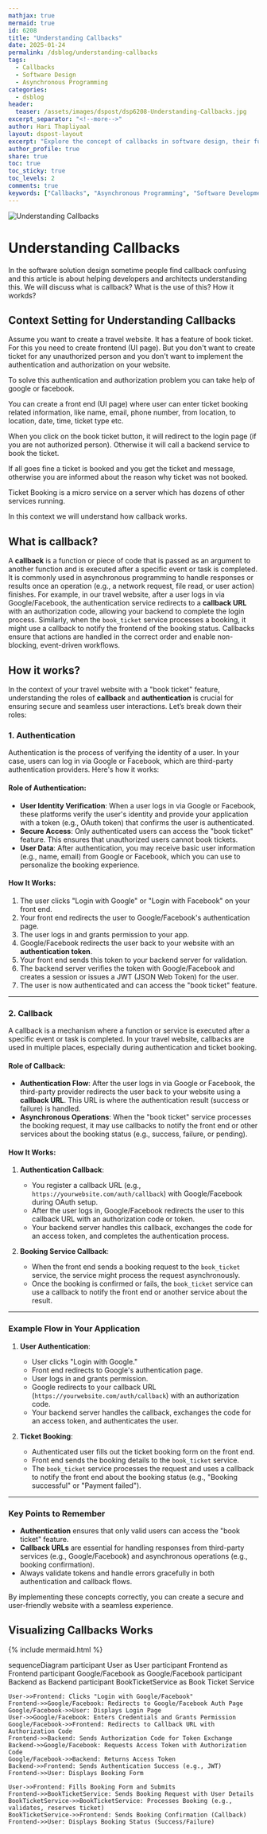 ```yaml
---
mathjax: true
mermaid: true
id: 6208
title: "Understanding Callbacks"
date: 2025-01-24
permalink: /dsblog/understanding-callbacks
tags:
  - Callbacks
  - Software Design
  - Asynchronous Programming
categories:
  - dsblog
header:
  teaser: /assets/images/dspost/dsp6208-Understanding-Callbacks.jpg
excerpt_separator: "<!--more-->"
author: Hari Thapliyaal
layout: dspost-layout
excerpt: "Explore the concept of callbacks in software design, their functionality, and their use in asynchronous programming."
author_profile: true
share: true
toc: true
toc_sticky: true
toc_levels: 2
comments: true
keywords: ["Callbacks", "Asynchronous Programming", "Software Development", "Programming Concepts"]  
---
```


![Understanding Callbacks](/assets/images/dspost/dsp6208-Understanding-Callbacks.jpg)

# Understanding Callbacks

In the software solution design sometime people find callback confusing and this article is about helping developers and architects understanding this. We will discuss what is callback? What is the use of this? How it workds?

## Context Setting for Understanding Callbacks

Assume you want to create a travel website. It has a feature of book ticket. For this you need to create frontend (UI page). But you don't want to create ticket for any unauthorized person and you don't want to implement the authentication and authorization on your website. 

To solve this authentication and authorization problem you can take help of google or facebook.

You can create a front end (UI page) where user can enter ticket booking related information, like name, email, phone number, from location, to location, date, time, ticket type etc.

When you click on the book ticket button, it will redirect to the login page (if you are not authorized person). Otherwise it will call a backend service to book the ticket. 

If all goes fine a ticket is booked and you get the ticket and message, otherwise you are informed about the reason why ticket was not booked.

Ticket Booking is a micro service on a server which has dozens of other services running. 

In this context we will understand how callback works.


## What is callback?
A **callback** is a function or piece of code that is passed as an argument to another function and is executed after a specific event or task is completed. It is commonly used in asynchronous programming to handle responses or results once an operation (e.g., a network request, file read, or user action) finishes. For example, in our travel website, after a user logs in via Google/Facebook, the authentication service redirects to a **callback URL** with an authorization code, allowing your backend to complete the login process. Similarly, when the `book_ticket` service processes a booking, it might use a callback to notify the frontend of the booking status. Callbacks ensure that actions are handled in the correct order and enable non-blocking, event-driven workflows.


## How it works?

In the context of your travel website with a "book ticket" feature, understanding the roles of **callback** and **authentication** is crucial for ensuring secure and seamless user interactions. Let’s break down their roles:

### **1. Authentication**
Authentication is the process of verifying the identity of a user. In your case, users can log in via Google or Facebook, which are third-party authentication providers. Here's how it works:

#### **Role of Authentication:**
- **User Identity Verification**: When a user logs in via Google or Facebook, these platforms verify the user's identity and provide your application with a token (e.g., OAuth token) that confirms the user is authenticated.
- **Secure Access**: Only authenticated users can access the "book ticket" feature. This ensures that unauthorized users cannot book tickets.
- **User Data**: After authentication, you may receive basic user information (e.g., name, email) from Google or Facebook, which you can use to personalize the booking experience.

#### **How It Works:**
1. The user clicks "Login with Google" or "Login with Facebook" on your front end.
2. Your front end redirects the user to Google/Facebook's authentication page.
3. The user logs in and grants permission to your app.
4. Google/Facebook redirects the user back to your website with an **authentication token**.
5. Your front end sends this token to your backend server for validation.
6. The backend server verifies the token with Google/Facebook and creates a session or issues a JWT (JSON Web Token) for the user.
7. The user is now authenticated and can access the "book ticket" feature.

---

### **2. Callback**
A callback is a mechanism where a function or service is executed after a specific event or task is completed. In your travel website, callbacks are used in multiple places, especially during authentication and ticket booking.

#### **Role of Callback:**
- **Authentication Flow**: After the user logs in via Google or Facebook, the third-party provider redirects the user back to your website using a **callback URL**. This URL is where the authentication result (success or failure) is handled.
- **Asynchronous Operations**: When the "book ticket" service processes the booking request, it may use callbacks to notify the front end or other services about the booking status (e.g., success, failure, or pending).

#### **How It Works:**
1. **Authentication Callback**:
   - You register a callback URL (e.g., `https://yourwebsite.com/auth/callback`) with Google/Facebook during OAuth setup.
   - After the user logs in, Google/Facebook redirects the user to this callback URL with an authorization code or token.
   - Your backend server handles this callback, exchanges the code for an access token, and completes the authentication process.

2. **Booking Service Callback**:
   - When the front end sends a booking request to the `book_ticket` service, the service might process the request asynchronously.
   - Once the booking is confirmed or fails, the `book_ticket` service can use a callback to notify the front end or another service about the result.

---

### **Example Flow in Your Application**
1. **User Authentication**:
   - User clicks "Login with Google."
   - Front end redirects to Google's authentication page.
   - User logs in and grants permission.
   - Google redirects to your callback URL (`https://yourwebsite.com/auth/callback`) with an authorization code.
   - Your backend server handles the callback, exchanges the code for an access token, and authenticates the user.

2. **Ticket Booking**:
   - Authenticated user fills out the ticket booking form on the front end.
   - Front end sends the booking details to the `book_ticket` service.
   - The `book_ticket` service processes the request and uses a callback to notify the front end about the booking status (e.g., "Booking successful" or "Payment failed").

---

### **Key Points to Remember**
- **Authentication** ensures that only valid users can access the "book ticket" feature.
- **Callback URLs** are essential for handling responses from third-party services (e.g., Google/Facebook) and asynchronous operations (e.g., booking confirmation).
- Always validate tokens and handle errors gracefully in both authentication and callback flows.

By implementing these concepts correctly, you can create a secure and user-friendly website with a seamless experience.

## Visualizing Callbacks Works

{% include mermaid.html %}
<div class="mermaid">
sequenceDiagram
    participant User as User
    participant Frontend as Frontend
    participant Google/Facebook as Google/Facebook
    participant Backend as Backend
    participant BookTicketService as Book Ticket Service

    User->>Frontend: Clicks "Login with Google/Facebook"
    Frontend->>Google/Facebook: Redirects to Google/Facebook Auth Page
    Google/Facebook->>User: Displays Login Page
    User->>Google/Facebook: Enters Credentials and Grants Permission
    Google/Facebook->>Frontend: Redirects to Callback URL with Authorization Code
    Frontend->>Backend: Sends Authorization Code for Token Exchange
    Backend->>Google/Facebook: Requests Access Token with Authorization Code
    Google/Facebook->>Backend: Returns Access Token
    Backend->>Frontend: Sends Authentication Success (e.g., JWT)
    Frontend->>User: Displays Booking Form

    User->>Frontend: Fills Booking Form and Submits
    Frontend->>BookTicketService: Sends Booking Request with User Details
    BookTicketService->>BookTicketService: Processes Booking (e.g., validates, reserves ticket)
    BookTicketService->>Frontend: Sends Booking Confirmation (Callback)
    Frontend->>User: Displays Booking Status (Success/Failure)
